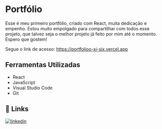 
# Portfólio

Esse é meu primeiro portfólio, criado com React, muita dedicação e empenho. Estou muito empolgado para compartilhar com todos  esse projeto, que talvez seja o melhor projeto já feito por mim até o momento. Espero que gostem!

Segue o link de acesso: https://portfolioo-xi-six.vercel.app
## Ferramentas Utilizadas

- React
- JavaScript
- Visual Studio Code
- Git


## 🔗 Links

[![linkedin](https://img.shields.io/badge/linkedin-0A66C2?style=for-the-badge&logo=linkedin&logoColor=white)](https://www.linkedin.com/in/victor-gimenez-5b486a240/)


